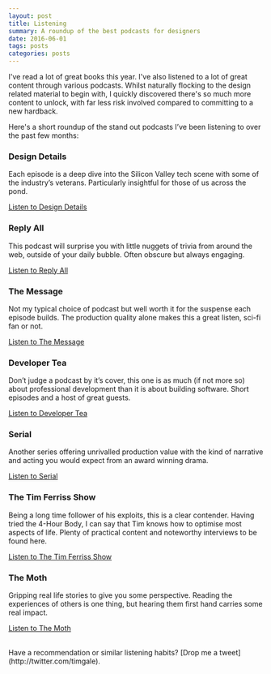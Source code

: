 ```yaml
---
layout: post
title: Listening
summary: A roundup of the best podcasts for designers
date: 2016-06-01
tags: posts
categories: posts
---
```


I've read a lot of great books this year. I've also listened to a lot of great content through various podcasts. Whilst naturally flocking to the design related material to begin with, I quickly discovered there's so much more content to unlock, with far less risk involved compared to committing to a new hardback.

Here's a short roundup of the stand out podcasts I’ve been listening to over the past few months:


### Design Details

Each episode is a deep dive into the Silicon Valley tech scene with some of the industry’s veterans. Particularly insightful for those of us across the pond.

[Listen to Design Details](http://spec.fm/podcasts/design-details)


### Reply All

This podcast will surprise you with little nuggets of trivia from around the web, outside of your daily bubble. Often obscure but always engaging.

[Listen to Reply All](https://gimletmedia.com/show/reply-all)


### The Message

Not my typical choice of podcast but well worth it for the suspense each episode builds. The production quality alone makes this a great listen, sci-fi fan or not.

[Listen to The Message](http://themessagepodcast.com)


### Developer Tea

Don’t judge a podcast by it’s cover, this one is as much (if not more so) about professional development than it is about building software. Short episodes and a host of great guests.

[Listen to Developer Tea](http://spec.fm/podcasts/developer-tea)


### Serial

Another series offering unrivalled production value with the kind of narrative and acting you would expect from an award winning drama.

[Listen to Serial](https://serialpodcast.org)


### The Tim Ferriss Show

Being a long time follower of his exploits, this is a clear contender. Having tried the 4-Hour Body, I can say that Tim knows how to optimise most aspects of life. Plenty of practical content and noteworthy interviews to be found here.

[Listen to The Tim Ferriss Show](http://fourhourworkweek.com/podcast)


### The Moth

Gripping real life stories to give you some perspective. Reading the experiences of others is one thing, but hearing them first hand carries some real impact.

[Listen to The Moth](https://themoth.org/podcast)

<br />
Have a recommendation or similar listening habits? [Drop me a tweet](http://twitter.com/timgale).
